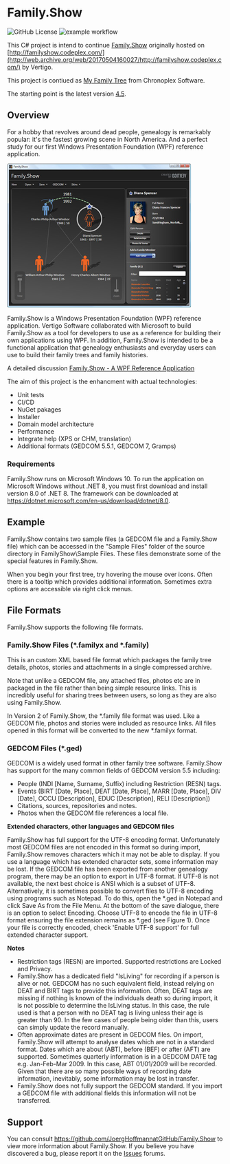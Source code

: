 # Family.Show

![GitHub License](https://img.shields.io/github/license/JoergHoffmannatGitHub/Family.Show)
![example workflow](https://github.com/JoergHoffmannatGitHub/Family.Show/actions/workflows/ci-cd.yml/badge.svg)

<!-- ![Windows badge](misc/badge-windows.svg) -->

This C# project is intend to continue [Family.Show](https://github.com/JoergHoffmannatGitHub/CodePlex_FamilyShow) originally hosted on [http://familyshow.codeplex.com/](http://web.archive.org/web/20170504160027/http://familyshow.codeplex.com/) by Vertigo.

This project is contiued as [My Family Tree](https://chronoplexsoftware.com/myfamilytree/) from Chronoplex Software.

The starting point is the latest version [4.5](https://github.com/JoergHoffmannatGitHub/CodePlex_FamilyShow/tree/main/4.0).

## Overview

For a hobby that revolves around dead people, genealogy is remarkably popular: it's the fastest growing scene in North America. And a perfect study for our first Windows Presentation Foundation (WPF) reference application.

![Alt text](./FamilyShowDetail-1.jpg?raw=true)

Family.Show is a Windows Presentation Foundation (WPF) reference application. Vertigo Software collaborated with Microsoft to build Family.Show as a tool for developers to use as a reference for building their own applications using WPF. In addition, Family.Show is intended to be a functional application that genealogy enthusiasts and everyday users can use to build their family trees and family histories.

A detailed discussion [Family.Show - A WPF Reference Application](https://github.com/JoergHoffmannatGitHub/CodePlex_FamilyShow/blob/main/Family.Show%20-%20A%20WPF%20Reference%20Application.pdf)

The aim of this project is the enhancment with actual technologies:

- Unit tests
- CI/CD
- NuGet pakages
- Installer
- Domain model architecture
- Performance
- Integrate help (XPS or CHM, translation)
- Additional formats (GEDCOM 5.5.1, GEDCOM 7, Gramps)

### Requirements

Family.Show runs on Microsoft Windows 10. To run the application on Microsoft Windows without .NET 8, you must first download and install version 8.0 of .NET 8. The framework can be downloaded at https://dotnet.microsoft.com/en-us/download/dotnet/8.0.

## Example

Family.Show contains two sample files (a GEDCOM file and a Family.Show file) which can be accessed in the "Sample Files" folder of the source directory in FamilyShow\Sample Files. These files demonstrate some of the special features in Family.Show.

When you begin your first tree, try hovering the mouse over icons. Often there is a tooltip which provides additional information. Sometimes extra options are accessible via right click menus.

## File Formats

Family.Show supports the following file formats.

### Family.Show Files (*.familyx and *.family)

This is an custom XML based file format which packages the family tree details, photos, stories and attachments in a single compressed archive.

Note that unlike a GEDCOM file, any attached files, photos etc are in packaged in the file rather than being simple resource links. This is incredibly useful for sharing trees between users, so long as they are also using Family.Show.

In Version 2 of Family.Show, the *.family file format was used. Like a GEDCOM file, photos and stories were included as resource links. All files opened in this format will be converted to the new *.familyx format.

### GEDCOM Files (*.ged)

GEDCOM is a widely used format in other family tree software. Family.Show has support for the many common fields of GEDCOM version 5.5 including:

- People (INDI [Name, Surname, Suffix) including Restriction (RESN) tags.
- Events (BIRT [Date, Place], DEAT [Date, Place], MARR [Date, Place], DIV [Date], OCCU [Description], EDUC [Description], RELI [Description])
- Citations, sources, repositories and notes.
- Photos when the GEDCOM file references a local file.

**Extended characters, other languages and GEDCOM files**

Family.Show has full support for the UTF-8 encoding format. Unfortunately most GEDCOM files are not encoded in this format so during import, Family.Show removes characters which it may not be able to display. If you use a language which has extended character sets, some information may be lost. If the GEDCOM file has been exported from another genealogy program, there may be an option to export in UTF-8 format. If UTF-8 is not available, the next best choice is ANSI which is a subset of UTF-8. Alternatively, it is sometimes possible to convert files to UTF-8 encoding using programs such as Notepad. To do this, open the *.ged in Notepad and click Save As from the File Menu. At the bottom of the save dialogue, there is an option to select Encoding. Choose UTF-8 to encode the file in UTF-8 format ensuring the file extension remains as *.ged (see Figure 1). Once your file is correctly encoded, check 'Enable UTF-8 support' for full extended character support.

**Notes**

- Restriction tags (RESN) are imported. Supported restrictions are Locked and Privacy.
- Family.Show has a dedicated field "IsLiving" for recording if a person is alive or not. GEDCOM has no such equivalent field, instead relying on DEAT and BIRT tags to provide this information. Often, DEAT tags are missing if nothing is known of the individuals death so during import, it is not possible to determine the IsLiving status. In this case, the rule used is that a person with no DEAT tag is living unless their age is greater than 90. In the few cases of people being older than this, users can simply update the record manually.
- Often approximate dates are present in GEDCOM files. On import, Family.Show will attempt to analyse dates which are not in a standard format. Dates which are about (ABT), before (BEF) or after (AFT) are supported. Sometimes quarterly information is in a GEDCOM DATE tag e.g. Jan-Feb-Mar 2009. In this case, ABT 01/01/2009 will be recorded. Given that there are so many possible ways of recording date information, inevitably, some information may be lost in transfer. 
- Family.Show does not fully support the GEDCOM standard. If you import a GEDCOM file with additional fields this information will not be transferred.

## Support

You can consult https://github.com/JoergHoffmannatGitHub/Family.Show to view more information about Family.Show.
If you believe you have discovered a bug, please report it on the [Issues](https://github.com/JoergHoffmannatGitHub/Family.Show/issues) forums.
